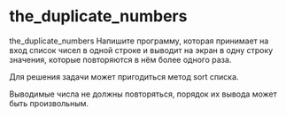 # the_duplicate_numbers
the_duplicate_numbers
Напишите программу, которая принимает на вход список чисел в одной строке и выводит на экран в одну строку значения, 
которые повторяются в нём более одного раза.

Для решения задачи может пригодиться метод sort списка.

Выводимые числа не должны повторяться, порядок их вывода может быть произвольным.

